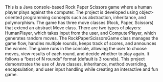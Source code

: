 This is a Java console-based Rock Paper Scissors game where a human player plays against the computer. 
The project is developed using object-oriented programming concepts such as abstraction, inheritance, and polymorphism.
The game has three move classes (Rock, Paper, Scissors) that extend an abstract Move class.
There are two types of players: HumanPlayer, which takes input from the user, and ComputerPlayer, which generates random moves.
The RockPaperScissorsGame class manages the game flow, handles multiple rounds, keeps track of scores, and announces the winner.
The game runs in the console, allowing the user to choose moves, view results of each round, and decide whether to play again.
It follows a “best of N rounds” format (default is 3 rounds).
This project demonstrates the use of Java classes, inheritance, method overriding, encapsulation, and user input handling while creating an interactive and fun game.
